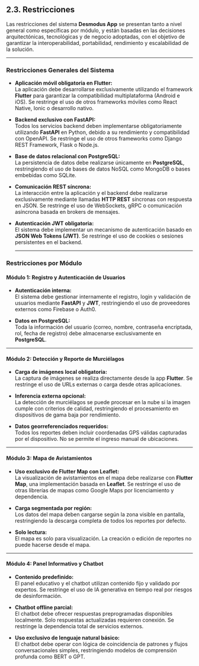## 2.3. Restricciones

Las restricciones del sistema **Desmodus App** se presentan tanto a nivel general como específicas por módulo, y están basadas en las decisiones arquitectónicas, tecnológicas y de negocio adoptadas, con el objetivo de garantizar la interoperabilidad, portabilidad, rendimiento y escalabilidad de la solución.

---

### Restricciones Generales del Sistema

- **Aplicación móvil obligatoria en Flutter:**  
  La aplicación debe desarrollarse exclusivamente utilizando el framework **Flutter** para garantizar la compatibilidad multiplataforma (Android e iOS). Se restringe el uso de otros frameworks móviles como React Native, Ionic o desarrollo nativo.
- **Backend exclusivo con FastAPI:**  
  Todos los servicios backend deben implementarse obligatoriamente utilizando **FastAPI** en Python, debido a su rendimiento y compatibilidad con OpenAPI. Se restringe el uso de otros frameworks como Django REST Framework, Flask o Node.js.
- **Base de datos relacional con PostgreSQL:**  
  La persistencia de datos debe realizarse únicamente en **PostgreSQL**, restringiendo el uso de bases de datos NoSQL como MongoDB o bases embebidas como SQLite.

- **Comunicación REST síncrona:**  
  La interacción entre la aplicación y el backend debe realizarse exclusivamente mediante llamadas **HTTP REST** síncronas con respuesta en JSON. Se restringe el uso de WebSockets, gRPC o comunicación asíncrona basada en brokers de mensajes.

- **Autenticación JWT obligatoria:**  
  El sistema debe implementar un mecanismo de autenticación basado en **JSON Web Tokens (JWT)**. Se restringe el uso de cookies o sesiones persistentes en el backend.

  ***

### Restricciones por Módulo

#### Módulo 1: Registro y Autenticación de Usuarios

- **Autenticación interna:**  
  El sistema debe gestionar internamente el registro, login y validación de usuarios mediante **FastAPI** y **JWT**, restringiendo el uso de proveedores externos como Firebase o Auth0.

- **Datos en PostgreSQL:**  
  Toda la información del usuario (correo, nombre, contraseña encriptada, rol, fecha de registro) debe almacenarse exclusivamente en **PostgreSQL**.

---

#### Módulo 2: Detección y Reporte de Murciélagos

- **Carga de imágenes local obligatoria:**  
  La captura de imágenes se realiza directamente desde la app **Flutter**. Se restringe el uso de URLs externas o carga desde otras aplicaciones.

- **Inferencia externa opcional:**  
  La detección de murciélagos se puede procesar en la nube si la imagen cumple con criterios de calidad, restringiendo el procesamiento en dispositivos de gama baja por rendimiento.

- **Datos georreferenciados requeridos:**  
  Todos los reportes deben incluir coordenadas GPS válidas capturadas por el dispositivo. No se permite el ingreso manual de ubicaciones.

---

#### Módulo 3: Mapa de Avistamientos

- **Uso exclusivo de Flutter Map con Leaflet:**  
  La visualización de avistamientos en el mapa debe realizarse con **Flutter Map**, una implementación basada en **Leaflet**. Se restringe el uso de otras librerías de mapas como Google Maps por licenciamiento y dependencia.

- **Carga segmentada por región:**  
  Los datos del mapa deben cargarse según la zona visible en pantalla, restringiendo la descarga completa de todos los reportes por defecto.

- **Solo lectura:**  
  El mapa es solo para visualización. La creación o edición de reportes no puede hacerse desde el mapa.

---

#### Módulo 4: Panel Informativo y Chatbot

- **Contenido predefinido:**  
  El panel educativo y el chatbot utilizan contenido fijo y validado por expertos. Se restringe el uso de IA generativa en tiempo real por riesgos de desinformación.

- **Chatbot offline parcial:**  
  El chatbot debe ofrecer respuestas preprogramadas disponibles localmente. Solo respuestas actualizadas requieren conexión. Se restringe la dependencia total de servicios externos.

- **Uso exclusivo de lenguaje natural básico:**  
  El chatbot debe operar con lógica de coincidencia de patrones y flujos conversacionales simples, restringiendo modelos de comprensión profunda como BERT o GPT.
